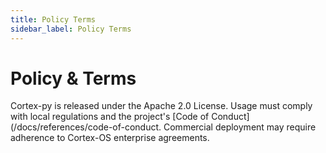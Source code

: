 ```yaml
---
title: Policy Terms
sidebar_label: Policy Terms
---
```


# Policy & Terms

Cortex-py is released under the Apache 2.0 License. Usage must comply with local regulations and the project's [Code of Conduct](/docs/references/code-of-conduct. Commercial deployment may require adherence to Cortex-OS enterprise agreements.
